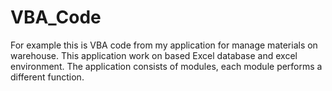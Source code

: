 # VBA_Code
For example this is VBA code from my application for manage materials on warehouse.
This application work on based Excel database and excel environment.
The application consists of modules, each module performs a different function.
